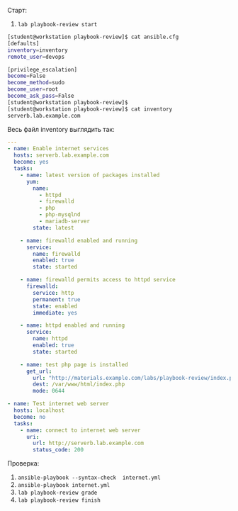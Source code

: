 Старт:
1. `lab playbook-review start`

```bash
[student@workstation playbook-review]$ cat ansible.cfg
[defaults]
inventory=inventory
remote_user=devops

[privilege_escalation]
become=False
become_method=sudo
become_user=root
become_ask_pass=False
[student@workstation playbook-review]$
[student@workstation playbook-review]$ cat inventory
serverb.lab.example.com
```


Весь файл inventory выглядить так:

```yaml
---
- name: Enable internet services
  hosts: serverb.lab.example.com
  become: yes
  tasks:
    - name: latest version of packages installed
      yum:
        name:
          - httpd
          - firewalld
          - php
          - php-mysqlnd
          - mariadb-server
        state: latest

    - name: firewalld enabled and running
      service:
        name: firewalld
        enabled: true
        state: started

    - name: firewalld permits access to httpd service
      firewalld:
        service: http
        permanent: true
        state: enabled
        immediate: yes

    - name: httpd enabled and running
      service:
        name: httpd
        enabled: true
        state: started

    - name: test php page is installed
      get_url:
        url: "http://materials.example.com/labs/playbook-review/index.php"
        dest: /var/www/html/index.php
        mode: 0644

- name: Test internet web server
  hosts: localhost
  become: no
  tasks:
    - name: connect to internet web server
      uri:
        url: http://serverb.lab.example.com
        status_code: 200
```

Проверка: 
1. `ansible-playbook --syntax-check  internet.yml`
2. `ansible-playbook internet.yml`
3. `lab playbook-review grade`
4. `lab playbook-review finish`
